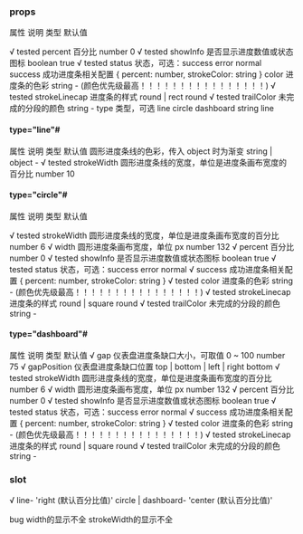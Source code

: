 ### props

属性	说明	类型	默认值

√ tested percent	百分比	number	0
√ tested showInfo	是否显示进度数值或状态图标	boolean	true
√ tested status	状态，可选：success error normal
  success	成功进度条相关配置	{ percent: number, strokeColor: string } 
  color	进度条的色彩	string	- (颜色优先级最高！！！！！！！！！！！！！！！！)
√ tested strokeLinecap	进度条的样式	round | rect	round
√ tested trailColor	未完成的分段的颜色	string	-
  type	类型，可选 line circle dashboard	string	line


#### type="line"#
属性	说明	类型	默认值
	圆形进度条线的色彩，传入 object 时为渐变	string | object	-
√ tested strokeWidth	圆形进度条线的宽度，单位是进度条画布宽度的百分比	number	10



#### type="circle"#
属性	说明	类型	默认值

√ tested strokeWidth	圆形进度条线的宽度，单位是进度条画布宽度的百分比	number	6
√ width	圆形进度条画布宽度，单位 px	number	132
√ percent	百分比	number	0
√ tested showInfo	是否显示进度数值或状态图标	boolean	true
√ tested status	状态，可选：success error normal
√ success	成功进度条相关配置	{ percent: number, strokeColor: string }
√ tested color	进度条的色彩	string	- (颜色优先级最高！！！！！！！！！！！！！！！！)
√ tested strokeLinecap	进度条的样式	round | square	round
√ tested trailColor	未完成的分段的颜色	string	-




#### type="dashboard"#
属性	说明	类型	默认值
√ gap 仪表盘进度条缺口大小，可取值 0 ~ 100	number	75
√ gapPosition	仪表盘进度条缺口位置	top | bottom | left | right bottom
√ tested strokeWidth	圆形进度条线的宽度，单位是进度条画布宽度的百分比	number	6
√ width	圆形进度条画布宽度，单位 px	number	132
√ percent	百分比	number	0
√ tested showInfo	是否显示进度数值或状态图标	boolean	true
√ tested status	状态，可选：success error normal
√ success	成功进度条相关配置	{ percent: number, strokeColor: string }
√ tested color	进度条的色彩	string	- (颜色优先级最高！！！！！！！！！！！！！！！！)
√ tested strokeLinecap	进度条的样式	round | square	round
√ tested trailColor	未完成的分段的颜色	string	-
### slot


√   line- 'right (默认百分比值)'
circle | dashboard- 'center (默认百分比值)'  


bug
width的显示不全
strokeWidth的显示不全